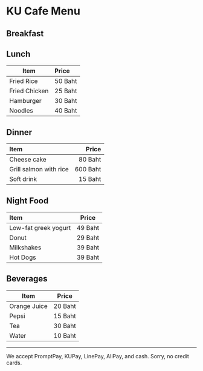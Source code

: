 # KU Cafe Menu

## Breakfast

## Lunch 
| Item| Price  |
|---|:----------|
| Fried Rice  | 50 Baht |
| Fried Chicken | 25 Baht|
|Hamburger | 30 Baht    |
|Noodles  | 40 Baht     |

## Dinner
| Item          | Price |
|:--------------|------:|
|Cheese cake   | 80 Baht |
| Grill salmon with rice | 600 Baht |
| Soft drink    | 15 Baht |

## Night Food

| Item                     | Price   |
|:-------------------------|---------|
|    Low-fat greek yogurt  | 49 Baht |
|    Donut                 | 29 Baht |
|    Milkshakes            | 39 Baht |
|    Hot Dogs              | 39 Baht |

## Beverages
|     Item      |     Price     |
| ------------- | ------------- |
| Orange Juice  | 20 Baht       |
| Pepsi         | 15 Baht       |
| Tea           | 30 Baht       |
| Water         | 10 Baht       |

---

We accept PromptPay, KUPay, LinePay, AliPay, and cash. Sorry, no credit cards.